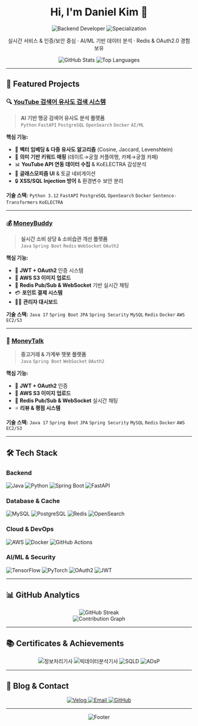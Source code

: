 <h1 align="center">Hi, I'm Daniel Kim 👋</h1>
<p align="center">
  <img src="https://img.shields.io/badge/Backend%20Developer-Java%20%7C%20Python-blue?style=for-the-badge&logo=java&logoColor=white" alt="Backend Developer">
  <img src="https://img.shields.io/badge/Specialization-Real--time%20Services%20%7C%20AI%20%7C%20Data%20Analysis-green?style=for-the-badge" alt="Specialization">
</p>

<p align="center">
  실시간 서비스 & 인증/보안 중심 · AI/ML 기반 데이터 분석 · Redis & OAuth2.0 경험 보유
</p>

<div align="center">
  <img src="https://github-readme-stats.vercel.app/api?username=DoHyunDaniel&show_icons=true&theme=tokyonight&hide_border=true&count_private=true" alt="GitHub Stats">
  <img src="https://github-readme-stats.vercel.app/api/top-langs/?username=DoHyunDaniel&layout=compact&theme=tokyonight&hide_border=true" alt="Top Languages">
</div>

---

## 💼 Featured Projects

### 🔍 [YouTube 검색어 유사도 검색 시스템](https://github.com/DoHyunDaniel/yt_search_project)
> **AI 기반 행궁 검색어 유사도 분석 플랫폼**  
> `Python` `FastAPI` `PostgreSQL` `OpenSearch` `Docker` `AI/ML`

**핵심 기능:**
- 🧠 **벡터 임베딩 & 다중 유사도 알고리즘** (Cosine, Jaccard, Levenshtein)
- 🎯 **의미 기반 키워드 매핑** (데이트→궁궐 커플여행, 카페→궁궐 카페)
- 📊 **YouTube API 연동 데이터 수집** & KoELECTRA 감성분석
- 🎨 **글래스모피즘 UI** & 토글 네비게이션
- 🔒 **XSS/SQL Injection 방어** & 환경변수 보안 분리

**기술 스택:** `Python 3.12` `FastAPI` `PostgreSQL` `OpenSearch` `Docker` `Sentence-Transformers` `KoELECTRA`

---

### 💰 [MoneyBuddy](https://github.com/MoneyBuddyTeam/BE)
> **실시간 소비 상당 & 소비습관 개선 플랫폼**  
> `Java` `Spring Boot` `Redis` `WebSocket` `OAuth2`

**핵심 기능:**
- 🔐 **JWT + OAuth2** 인증 시스템
- 📸 **AWS S3 이미지 업로드**
- 💬 **Redis Pub/Sub & WebSocket** 기반 실시간 채팅
- 💳 **포인트 결제 시스템**
- 👨‍💼 **관리자 대시보드**

**기술 스택:** `Java 17` `Spring Boot` `JPA` `Spring Security` `MySQL` `Redis` `Docker` `AWS EC2/S3`

---

### 💬 [MoneyTalk](https://github.com/DoHyunDaniel/moneytalk)
> **중고거래 & 가계부 챗봇 플랫폼**  
> `Java` `Spring Boot` `WebSocket` `OAuth2`

**핵심 기능:**
- 🔐 **JWT + OAuth2** 인증
- 📸 **AWS S3 이미지 업로드**
- 💬 **Redis Pub/Sub & WebSocket** 실시간 채팅
- ⭐ **리뷰 & 평점 시스템**

**기술 스택:** `Java 17` `Spring Boot` `JPA` `Spring Security` `MySQL` `Redis` `Docker` `AWS EC2/S3`

---

## 🛠 Tech Stack

### Backend
![Java](https://img.shields.io/badge/Java-17-orange?style=flat-square&logo=openjdk&logoColor=white)
![Python](https://img.shields.io/badge/Python-3.12-blue?style=flat-square&logo=python&logoColor=white)
![Spring Boot](https://img.shields.io/badge/Spring%20Boot-3.x-green?style=flat-square&logo=spring&logoColor=white)
![FastAPI](https://img.shields.io/badge/FastAPI-0.104+-green?style=flat-square&logo=fastapi&logoColor=white)

### Database & Cache
![MySQL](https://img.shields.io/badge/MySQL-8.0-blue?style=flat-square&logo=mysql&logoColor=white)
![PostgreSQL](https://img.shields.io/badge/PostgreSQL-15-blue?style=flat-square&logo=postgresql&logoColor=white)
![Redis](https://img.shields.io/badge/Redis-7.x-red?style=flat-square&logo=redis&logoColor=white)
![OpenSearch](https://img.shields.io/badge/OpenSearch-2.x-orange?style=flat-square&logo=opensearch&logoColor=white)

### Cloud & DevOps
![AWS](https://img.shields.io/badge/AWS-EC2%20%7C%20S3-orange?style=flat-square&logo=amazon-aws&logoColor=white)
![Docker](https://img.shields.io/badge/Docker-24.x-blue?style=flat-square&logo=docker&logoColor=white)
![GitHub Actions](https://img.shields.io/badge/GitHub%20Actions-CI/CD-blue?style=flat-square&logo=github-actions&logoColor=white)

### AI/ML & Security
![TensorFlow](https://img.shields.io/badge/TensorFlow-2.x-orange?style=flat-square&logo=tensorflow&logoColor=white)
![PyTorch](https://img.shields.io/badge/PyTorch-2.x-red?style=flat-square&logo=pytorch&logoColor=white)
![OAuth2](https://img.shields.io/badge/OAuth2-JWT-green?style=flat-square&logo=oauth&logoColor=white)
![JWT](https://img.shields.io/badge/JWT-Authorization-purple?style=flat-square&logo=json-web-tokens&logoColor=white)

---

## 📊 GitHub Analytics

<div align="center">
  <img src="https://github-readme-streak-stats.herokuapp.com/?user=DoHyunDaniel&theme=tokyonight&hide_border=true" alt="GitHub Streak">
</div>

<div align="center">
  <img src="https://github-readme-activity-graph.vercel.app/graph?username=DoHyunDaniel&theme=tokyonight&hide_border=true&custom_title=Daniel's%20Contribution%20Graph" alt="Contribution Graph">
</div>

---

## 📚 Certificates & Achievements

<div align="center">
  <img src="https://img.shields.io/badge/정보처리기사-Engineer%20Information%20Processing-blue?style=for-the-badge" alt="정보처리기사">
  <img src="https://img.shields.io/badge/빅데이터분석기사-Big%20Data%20Analysis-green?style=for-the-badge" alt="빅데이터분석기사">
  <img src="https://img.shields.io/badge/SQLD-SQL%20Developer-orange?style=for-the-badge" alt="SQLD">
  <img src="https://img.shields.io/badge/ADsP-Data%20Analysis%20Professional-purple?style=for-the-badge" alt="ADsP">
</div>

---

## 📝 Blog & Contact

<div align="center">
  <a href="https://velog.io/@kdhdaniel0506">
    <img src="https://img.shields.io/badge/Velog-20C997?style=for-the-badge&logo=velog&logoColor=white" alt="Velog">
  </a>
  <a href="mailto:kdhdaniel0506@gmail.com">
    <img src="https://img.shields.io/badge/Email-D14836?style=for-the-badge&logo=gmail&logoColor=white" alt="Email">
  </a>
  <a href="https://github.com/DoHyunDaniel">
    <img src="https://img.shields.io/badge/GitHub-181717?style=for-the-badge&logo=github&logoColor=white" alt="GitHub">
  </a>
</div>

---

<div align="center">
  <img src="https://capsule-render.vercel.app/api?type=waving&color=gradient&height=100&section=footer" alt="Footer">
</div>
